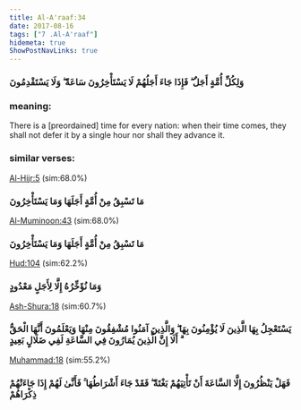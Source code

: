 ```yaml
---
title: Al-A'raaf:34
date: 2017-08-16
tags: ["7 .Al-A'raaf"]
hidemeta: true 
ShowPostNavLinks: true 
---
```

### وَلِكُلِّ أُمَّةٍ أَجَلٌ ۖ فَإِذَا جَاءَ أَجَلُهُمْ لَا يَسْتَأْخِرُونَ سَاعَةً ۖ وَلَا يَسْتَقْدِمُونَ
### meaning: 
There is a [preordained] time for every nation: when their time comes, they shall not defer it by a single hour nor shall they advance it.
### similar verses: 

[Al-Hijr:5](/15/5) (sim:68.0%)

### مَا تَسْبِقُ مِنْ أُمَّةٍ أَجَلَهَا وَمَا يَسْتَأْخِرُونَ

[Al-Muminoon:43](/23/43) (sim:68.0%)

### مَا تَسْبِقُ مِنْ أُمَّةٍ أَجَلَهَا وَمَا يَسْتَأْخِرُونَ

[Hud:104](/11/104) (sim:62.2%)

### وَمَا نُؤَخِّرُهُ إِلَّا لِأَجَلٍ مَعْدُودٍ

[Ash-Shura:18](/42/18) (sim:60.7%)

### يَسْتَعْجِلُ بِهَا الَّذِينَ لَا يُؤْمِنُونَ بِهَا ۖ وَالَّذِينَ آمَنُوا مُشْفِقُونَ مِنْهَا وَيَعْلَمُونَ أَنَّهَا الْحَقُّ ۗ أَلَا إِنَّ الَّذِينَ يُمَارُونَ فِي السَّاعَةِ لَفِي ضَلَالٍ بَعِيدٍ

[Muhammad:18](/47/18) (sim:55.2%)

### فَهَلْ يَنْظُرُونَ إِلَّا السَّاعَةَ أَنْ تَأْتِيَهُمْ بَغْتَةً ۖ فَقَدْ جَاءَ أَشْرَاطُهَا ۚ فَأَنَّىٰ لَهُمْ إِذَا جَاءَتْهُمْ ذِكْرَاهُمْ

